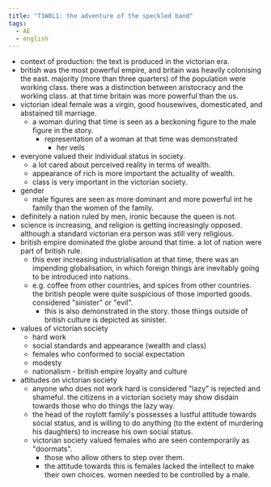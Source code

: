 ```yaml
---
title: "T1W8L1: the adventure of the speckled band"
tags:
  - AE
  - english
---
```


- context of production: the text is produced in the victorian era.
- british was the most powerful empire, and britain was heavily colonising the east. majority (more than three quarters) of the population were working class. there was a distinction between aristocracy and the working class. at that time britain was more powerful than the us.
- victorian ideal female was a virgin, good housewives, domesticated, and abstained till marriage.
  - a woman during that time is seen as a beckoning figure to the male figure in the story.
    - representation of a woman at that time was demonstrated
      - her veils
- everyone valued their individual status in society.
  - a lot cared about perceived reality in terms of wealth.
  - appearance of rich is more important the actuality of wealth.
  - class is very important in the victorian society.
- gender
  - male figures are seen as more dominant and more powerful int he family than the women of the family.
- definitely a nation ruled by men, ironic because the queen is not.
- science is increasing, and religion is getting increasingly opposed. although a standard victorian era person was still very religious.
- british empire dominated the globe around that time. a lot of nation were part of british rule.
  - this ever increasing industrialisation at that time, there was an impending globalisation, in which foreign things are inevitably going to be introduced into nations.
  - e.g. coffee from other countries, and spices from other countries. the british people were quite suspicious of those imported goods. considered "sinister" or "evil".
    - this is also demonstrated in the story. those things outside of british culture is depicted as sinister.
- values of victorian society
  - hard work
  - social standards and appearance (wealth and class)
  - females who conformed to social expectation
  - modesty
  - nationalism - british empire loyalty and culture
- attitudes on victorian society
  - anyone who does not work hard is considered "lazy" is rejected and shameful. the citizens in a victorian society may show disdain towards those who do things the lazy way.
  - the head of the roylott family's possesses a lustful attitude towards social status, and is willing to do anything (to the extent of murdering his daughters) to increase his own social status.
  - victorian society valued females who are seen contemporarily as "doormats".
    - those who allow others to step over them.
    - the attitude towards this is females lacked the intellect to make their own choices. women needed to be controlled by a male.
